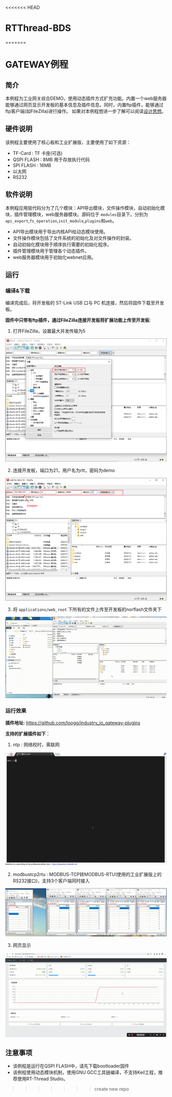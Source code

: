 <<<<<<< HEAD
# RTThread-BDS
=======
# GATEWAY例程

## 简介

本例程为工业网关综合DEMO，使用动态插件方式扩充功能。内置一个web服务器能够通过网页显示开发板的基本信息及插件信息。同时，内置ftp插件，能够通过ftp客户端(如FileZilla)进行操作。
如果对本例程想进一步了解可以阅读[设计思想](./docs/设计思想.md)。

## 硬件说明

该例程主要使用了核心板和工业扩展版，主要使用了如下资源：

- TF-Card : TF 卡座(可选)
- QSPI FLASH : 8MB 用于存放执行代码
- SPI FLASH : 16MB
- 以太网
- RS232

## 软件说明

本例程应用层代码分为了几个模块：API导出模块，文件操作模块，自动初始化模块，插件管理模块，web服务器模块。源码位于 `modules`目录下。分别为`api_export`,`fs_operation`,`init_module`,`plugins`和`web`。

- API导出模块用于导出内核API给动态模块使用。
- 文件操作模块包括了文件系统的初始化及对文件操作的封装。
- 自动初始化模块用于顺序执行需要的初始化程序。
- 插件管理模块用于管理各个动态插件。
- web服务器模块用于初始化webnet应用。

## 运行

### 编译&下载

编译完成后，将开发板的 ST-Link USB 口与 PC 机连接，然后将固件下载至开发板。

**固件中只带有ftp插件，通过FileZilla连接开发板将扩展功能上传至开发板**:

1. 打开FileZilla，设置最大并发传输为5

![FileZilla-limit](./figures/FileZilla-limit.png)

2. 连接开发板，端口为21，用户名为rtt，密码为demo

![FileZilla-connect](./figures/FileZilla-connect.png)

3. 将 `applications/web_root` 下所有的文件上传至开发板的norflash文件夹下

![FileZilla-trans](./figures/FileZilla-trans.gif)

### 运行效果

**插件地址:** https://github.com/loogg/industry_io_gateway-plugins

**支持的扩展插件如下**：

1. ntp : 网络校时，需联网

![ntp](./figures/ntp.gif)

2. modbustcp2rtu : MODBUS-TCP转MODBUS-RTU(使用的工业扩展版上的RS232接口)，支持3个客户端同时接入

![modbustcp2rtu](./figures/modbustcp2rtu.gif)

3. 网页显示

![web](./figures/web.gif)

## 注意事项

- 该例程是运行在QSPI FLASH中，请先下载bootloader固件
- 该例程使用动态模块机制，使用GNU GCC工具链编译，不支持Keil工程，推荐使用RT-Thread Studio。
>>>>>>> create new repo
